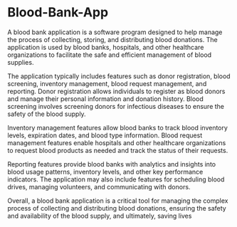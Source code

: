 # Blood-Bank-App
A blood bank application is a software program designed to help manage the process of collecting, storing, and distributing blood donations. The application is used by blood banks, hospitals, and other healthcare organizations to facilitate the safe and efficient management of blood supplies.

The application typically includes features such as donor registration, blood screening, inventory management, blood request management, and reporting. Donor registration allows individuals to register as blood donors and manage their personal information and donation history. Blood screening involves screening donors for infectious diseases to ensure the safety of the blood supply.

Inventory management features allow blood banks to track blood inventory levels, expiration dates, and blood type information. Blood request management features enable hospitals and other healthcare organizations to request blood products as needed and track the status of their requests.

Reporting features provide blood banks with analytics and insights into blood usage patterns, inventory levels, and other key performance indicators. The application may also include features for scheduling blood drives, managing volunteers, and communicating with donors.

Overall, a blood bank application is a critical tool for managing the complex process of collecting and distributing blood donations, ensuring the safety and availability of the blood supply, and ultimately, saving lives

